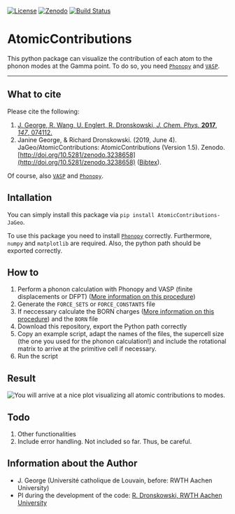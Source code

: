 [![License](https://img.shields.io/badge/License-BSD%203--Clause-blue.svg)](https://github.com/JaGeo/AtomicContributions/blob/master/LICENSE) [![Zenodo](https://zenodo.org/badge/110969681.svg)](https://zenodo.org/badge/latestdoi/110969681) [![Build Status](https://travis-ci.org/JaGeo/AtomicContributions.svg?branch=master)](https://travis-ci.org/JaGeo/AtomicContributions)

# AtomicContributions
This python package can visualize the contribution of each atom to the phonon modes at the Gamma point. To do so, you need [```Phonopy```](https://github.com/atztogo/phonopy) and [```VASP```](https://www.vasp.at/). 
<hr></hr>

What to cite
------------
Please cite the following:
1. [J. George, R. Wang, U. Englert, R. Dronskowski, *J. Chem. Phys.* **2017**, *147*, 074112.](https://doi.org/10.1063/1.4985886) 
2. Janine George, & Richard Dronskowski. (2019, June 4). JaGeo/AtomicContributions: AtomicContributions (Version 1.5). Zenodo. [http://doi.org/10.5281/zenodo.3238658](http://doi.org/10.5281/zenodo.3238658) ([Bibtex](https://zenodo.org/record/3238658/export/hx)). 

Of course, also [```VASP```](https://www.vasp.at/) and [```Phonopy```](https://github.com/atztogo/phonopy).

Intallation
-----------
You can simply install this package via ```pip install AtomicContributions-JaGeo```. 


To use this package you need to install [```Phonopy```](https://github.com/atztogo/phonopy) correctly. Furthermore, ```numpy``` and ```matplotlib``` are required. Also, the python path should be exported correctly. 

How to
--------
1. Perform a phonon calculation with Phonopy and VASP (finite displacements or DFPT) ([More information on this procedure](https://atztogo.github.io/phonopy/procedure.html))
2. Generate the ```FORCE_SETS``` or ```FORCE_CONSTANTS``` file
3. If neccessary calculate the BORN charges ([More information on this procedure](https://atztogo.github.io/phonopy/procedure.html)) and the ```BORN``` file
4. Download this repository, export the Python path correctly
5. Copy an example script, adapt the names of the files, the supercell size (the one you used for the phonon calculation!) and include the rotational matrix to arrive at the primitive cell if necessary.  
6. Run the script

Result
------

![You will arrive at a nice plot visualizing all atomic contributions to modes.](https://github.com/JaGeo/AtomicContributions/blob/master/Doc/allmodes.png)


Todo
--------
1. Other functionalities
2. Include error handling. Not included so far. Thus, be careful.

Information about the Author
--------

- J. George (Université catholique de Louvain, before: RWTH Aachen University)
- PI during the development of the code: [R. Dronskowski, RWTH Aachen University](http://www.ssc.rwth-aachen.de/)

